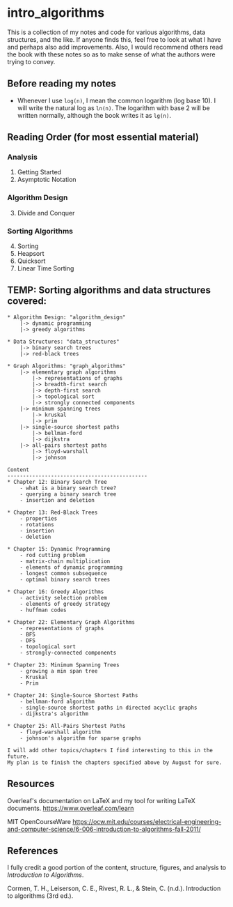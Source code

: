 # intro_algorithms

This is a collection of my notes and code for various algorithms, data structures, and the like. If anyone finds this, feel free to look at what I have and perhaps also add improvements. Also, I would recommend others read the book with these notes so as to make sense of what the authors were trying to convey.

## Before reading my notes
  * Whenever I use ```log(n)```, I mean the common logarithm (log base 10). I will write the natural log as ```ln(n)```. The logarithm with base 2 will be written normally, although the book writes it as ```lg(n)```.

## Reading Order (for most essential material)
### Analysis
1. Getting Started
2. Asymptotic Notation

### Algorithm Design
3. Divide and Conquer

### Sorting Algorithms
4. Sorting
5. Heapsort
6. Quicksort
7. Linear Time Sorting

## TEMP: Sorting algorithms and data structures covered: 
    * Algorithm Design: "algorithm_design"
        |-> dynamic programming
        |-> greedy algorithms

    * Data Structures: "data_structures"
        |-> binary search trees
        |-> red-black trees
    
    * Graph Algorithms: "graph_algorithms"
        |-> elementary graph algorithms
            |-> representations of graphs
            |-> breadth-first search
            |-> depth-first search
            |-> topological sort
            |-> strongly connected components
        |-> minimum spanning trees
            |-> kruskal
            |-> prim
        |-> single-source shortest paths
            |-> bellman-ford
            |-> dijkstra
        |-> all-pairs shortest paths
            |-> floyd-warshall
            |-> johnson
    
    Content
    ---------------------------------------------    
    * Chapter 12: Binary Search Tree
        - what is a binary search tree?
        - querying a binary search tree
        - insertion and deletion
    
    * Chapter 13: Red-Black Trees
        - properties
        - rotations
        - insertion
        - deletion
    
    * Chapter 15: Dynamic Programming
        - rod cutting problem
        - matrix-chain multiplication
        - elements of dynamic programming
        - longest common subsequence
        - optimal binary search trees
    
    * Chapter 16: Greedy Algorithms
        - activity selection problem
        - elements of greedy strategy
        - huffman codes
    
    * Chapter 22: Elementary Graph Algorithms
        - representations of graphs
        - BFS
        - DFS
        - topological sort
        - strongly-connected components
    
    * Chapter 23: Minimum Spanning Trees
        - growing a min span tree
        - Kruskal
        - Prim
    
    * Chapter 24: Single-Source Shortest Paths
        - bellman-ford algorithm
        - single-source shortest paths in directed acyclic graphs
        - dijkstra's algorithm
    
    * Chapter 25: All-Pairs Shortest Paths
        - floyd-warshall algorithm
        - johnson's algorithm for sparse graphs

    I will add other topics/chapters I find interesting to this in the future.
    My plan is to finish the chapters specified above by August for sure.

## Resources
Overleaf's documentation on LaTeX and my tool for writing LaTeX documents.
https://www.overleaf.com/learn

MIT OpenCourseWare
https://ocw.mit.edu/courses/electrical-engineering-and-computer-science/6-006-introduction-to-algorithms-fall-2011/

## References
I fully credit a good portion of the content, structure, figures, and analysis to _Introduction to Algorithms_. 

Cormen, T. H., Leiserson, C. E., Rivest, R. L., & Stein, C. (n.d.). Introduction to algorithms (3rd ed.).
